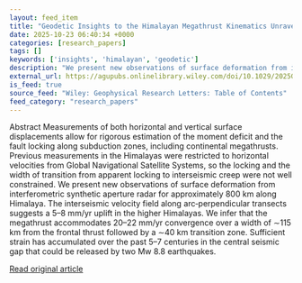 ```yaml
---
layout: feed_item
title: "Geodetic Insights to the Himalayan Megathrust Kinematics Unravel Increased Earthquake Hazard"
date: 2025-10-23 06:40:34 +0000
categories: [research_papers]
tags: []
keywords: ['insights', 'himalayan', 'geodetic']
description: "We present new observations of surface deformation from interferometric synthetic aperture radar for approximately 800 km along Himalaya"
external_url: https://agupubs.onlinelibrary.wiley.com/doi/10.1029/2025GL118555?af=R
is_feed: true
source_feed: "Wiley: Geophysical Research Letters: Table of Contents"
feed_category: "research_papers"
---
```


Abstract Measurements of both horizontal and vertical surface displacements allow for rigorous estimation of the moment deficit and the fault locking along subduction zones, including continental megathrusts. Previous measurements in the Himalayas were restricted to horizontal velocities from Global Navigational Satellite Systems, so the locking and the width of transition from apparent locking to interseismic creep were not well constrained. We present new observations of surface deformation from interferometric synthetic aperture radar for approximately 800 km along Himalaya. The interseismic velocity field along arc‐perpendicular transects suggests a 5–8 mm/yr uplift in the higher Himalayas. We infer that the megathrust accommodates 20–22 mm/yr convergence over a width of ∼115 km from the frontal thrust followed by a ∼40 km transition zone. Sufficient strain has accumulated over the past 5–7 centuries in the central seismic gap that could be released by two Mw 8.8 earthquakes.

[Read original article](https://agupubs.onlinelibrary.wiley.com/doi/10.1029/2025GL118555?af=R)
